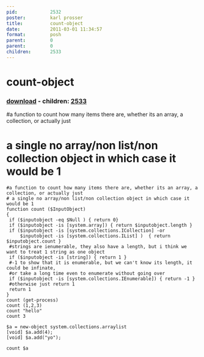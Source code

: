 ```yaml
---
pid:            2532
poster:         karl prosser
title:          count-object
date:           2011-03-01 11:34:57
format:         posh
parent:         0
parent:         0
children:       2533
---
```


# count-object

### [download](2532.ps1) - children: [2533](2533.md)

#a function to count how many items there are, whether its an array, a collection, or actually just
# a single no array/non list/non collection object in which case it would be 1

```posh
#a function to count how many items there are, whether its an array, a collection, or actually just
# a single no array/non list/non collection object in which case it would be 1
function count ($InputObject)
{
 if ($inputobject -eq $Null ) { return 0}
 if ($inputobject -is [system.array]) { return $inputobject.length }
 if ($inputobject -is [system.collections.ICollection] -or 
     $inputobject -is [system.collections.IList] )  { return $inputobject.count }
 #strings are ienumerable, they also have a length, but i think we want to treat 1 string as one object
 if ($inputobject -is [string]) { return 1 }
 #-1 to show that it is enumerable, but we can't know its length, it could be infinate, 
 #or take a long time even to enumerate without going over 
 if ($inputobject -is [system.collections.IEnumerable]) { return -1 }
 #otherwise just return 1
 return 1
}
count (get-process)
count (1,2,3)
count "hello"
count 3

$a = new-object system.collections.arraylist
[void] $a.add(4);
[void] $a.add("yo");

count $a




```
